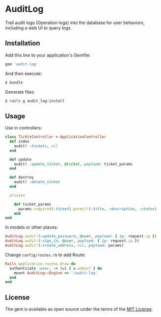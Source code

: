 # AuditLog

Trail audit logs (Operation logs) into the database for user behaviors, including a web UI to query logs.

## Installation

Add this line to your application's Gemfile:

```ruby
gem 'audit-log'
```

And then execute:
```bash
$ bundle
```

Generate files:

```bash
$ rails g audit_log:install
```

## Usage

Use in controllers:

```rb
class TicktsController < ApplicationController
  def index
    audit! :tickets, nil
  end

  def update
    audit! :update_ticket, @ticket, payload: ticket_params
  end

  def destroy
    audit! :delete_ticket
  end

  private

    def ticket_params
      params.required(:ticket).permit!(:title, :description, :status)
    end
end
```

In models or other places:

```rb
AuditLog.audit!(:update_password, @user, payload: { ip: request.ip })
AuditLog.audit!(:sign_in, @user, payload: { ip: request.ip })
AuditLog.audit!(:create_address, nil, payload: params)
```

Change `config/routes.rb` to add Route:

```rb
Rails.application.routes.draw do
  authenticate :user, -> (u) { u.admin? } do
    mount AuditLog::Engine => '/audit-log'
  end
end
```

## License

The gem is available as open source under the terms of the [MIT License](https://opensource.org/licenses/MIT).
